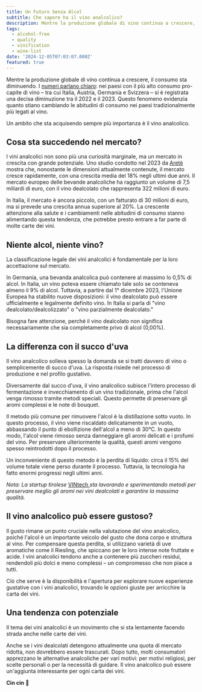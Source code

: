 ```yaml
---
title: Un Futuro Senza Alcol
subtitle: Che sapore ha il vino analcolico?
description: Mentre la produzione globale di vino continua a crescere, il consumo sta diminuendo.  Un ambito che sta acquisendo sempre più importanza è il vino analcolico.
tags:
  - alcohol-free
  - quality
  - vinification
  - wine-list
date: '2024-12-05T07:03:07.000Z'
featured: true
---
```


Mentre la produzione globale di vino continua a crescere, il consumo sta diminuendo. I [numeri parlano chiaro](https://de.statista.com/statistik/daten/studie/73965/umfrage/weinkonsum-pro-kopf-ausgewaehlter-laender-im-jahr-2007/#:~\:text=Die%20Weintrinker%2DNation%20Nummer%201,2023%20bei%20rund%20221%20Litern.): nei paesi con il più alto consumo pro-capite di vino – tra cui Italia, Austria, Germania e Svizzera – si è registrata una decisa diminuzione tra il 2022 e il 2023. Questo fenomeno evidenzia quanto stiano cambiando le abitudini di consumo nei paesi tradizionalmente più legati al vino.

Un ambito che sta acquisendo sempre più importanza è il vino analcolico.

## **Cosa sta succedendo nel mercato?**

I vini analcolici non sono più una curiosità marginale, ma un mercato in crescita con grande potenziale. Uno studio condotto nel 2023 da [Aretè ](https://www.areteagrifood.com/)mostra che, nonostante le dimensioni attualmente contenute, il mercato cresce rapidamente, con una crescita media del 18% negli ultimi due anni. Il mercato europeo delle bevande analcoliche ha raggiunto un volume di 7,5 miliardi di euro, con il vino dealcolato che rappresenta 322 milioni di euro.

In Italia, il mercato è ancora piccolo, con un fatturato di 30 milioni di euro, ma si prevede una crescita annua superiore al 20%. La crescente attenzione alla salute e i cambiamenti nelle abitudini di consumo stanno alimentando questa tendenza, che potrebbe presto entrare a far parte di molte carte dei vini.

## **Niente alcol, niente vino?**

La classificazione legale dei vini analcolici è fondamentale per la loro accettazione sul mercato.

In Germania, una bevanda analcolica può contenere al massimo lo 0,5% di alcol. In Italia, un vino poteva essere chiamato tale solo se conteneva almeno il 9% di alcol. Tuttavia, a partire dal 1° dicembre 2023, l'Unione Europea ha stabilito nuove disposizioni: il vino dealcolato può essere ufficialmente e legalmente definito vino. In Italia si parla di "vino dealcolato/dealcolizzato" o "vino parzialmente dealcolato."

Bisogna fare attenzione, perché il vino dealcolato non significa necessariamente che sia completamente privo di alcol (0,00%).

## **La differenza con il succo d'uva**

Il vino analcolico solleva spesso la domanda se si tratti davvero di vino o semplicemente di succo d'uva. La risposta risiede nel processo di produzione e nel profilo gustativo.

Diversamente dal succo d'uva, il vino analcolico subisce l'intero processo di fermentazione e invecchiamento di un vino tradizionale, prima che l'alcol venga rimosso tramite metodi speciali. Questo permette di preservare gli aromi complessi e le note di bouquet.

Il metodo più comune per rimuovere l'alcol è la distillazione sotto vuoto. In questo processo, il vino viene riscaldato delicatamente in un vuoto, abbassando il punto di ebollizione dell'alcol a meno di 30°C. In questo modo, l'alcol viene rimosso senza danneggiare gli aromi delicati e i profumi del vino. Per preservare ulteriormente la qualità, questi aromi vengono spesso reintrodotti dopo il processo.

Un inconveniente di questo metodo è la perdita di liquido: circa il 15% del volume totale viene perso durante il processo. Tuttavia, la tecnologia ha fatto enormi progressi negli ultimi anni.

_Nota: La startup tirolese_ [VINtech ](https://www.vintech.at/)_sta lavorando e sperimentando metodi per preservare meglio gli aromi nei vini dealcolati e garantire la massima qualità._

## **Il vino analcolico può essere gustoso?**

Il gusto rimane un punto cruciale nella valutazione del vino analcolico, poiché l'alcol è un importante veicolo del gusto che dona corpo e struttura al vino. Per compensare questa perdita, si utilizzano varietà di uve aromatiche come il Riesling, che spiccano per le loro intense note fruttate e acide. I vini analcolici tendono anche a contenere più zuccheri residui, rendendoli più dolci e meno complessi – un compromesso che non piace a tutti.

Ciò che serve è la disponibilità e l'apertura per esplorare nuove esperienze gustative con i vini analcolici, trovando le opzioni giuste per arricchire la carta dei vini.

## **Una tendenza con potenziale**

Il tema dei vini analcolici è un movimento che si sta lentamente facendo strada anche nelle carte dei vini.

Anche se i vini dealcolati detengono attualmente una quota di mercato ridotta, non dovrebbero essere trascurati. Dopo tutto, molti consumatori apprezzano le alternative analcoliche per vari motivi: per motivi religiosi, per scelte personali o per la necessità di guidare. Il vino analcolico può essere un'aggiunta interessante per ogni carta dei vini.

**Cin cin** 🍷
